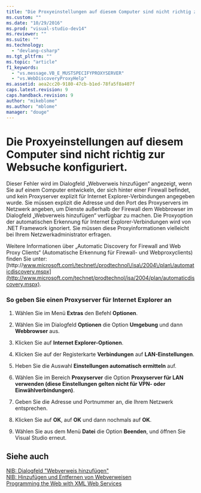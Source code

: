 ```yaml
---
title: "Die Proxyeinstellungen auf diesem Computer sind nicht richtig zur Websuche konfiguriert. | Microsoft Docs"
ms.custom: ""
ms.date: "10/29/2016"
ms.prod: "visual-studio-dev14"
ms.reviewer: ""
ms.suite: ""
ms.technology: 
  - "devlang-csharp"
ms.tgt_pltfrm: ""
ms.topic: "article"
f1_keywords: 
  - "vs.message.VB_E_MUSTSPECIFYPROXYSERVER"
  - "vs.WebDiscoveryProxyHelp"
ms.assetid: aea2cc20-9180-47cb-b1ed-78fa5f8a407f
caps.latest.revision: 9
caps.handback.revision: 9
author: "mikeblome"
ms.author: "mblome"
manager: "douge"
---
```

# Die Proxyeinstellungen auf diesem Computer sind nicht richtig zur Websuche konfiguriert.
Dieser Fehler wird im Dialogfeld „Webverweis hinzufügen“ angezeigt, wenn Sie auf einem Computer entwickeln, der sich hinter einer Firewall befindet, und kein Proxyserver explizit für Internet Explorer\-Verbindungen angegeben wurde. Sie müssen explizit die Adresse und den Port des Proxyservers im Netzwerk angeben, um Dienste außerhalb der Firewall dem Webbrowser im Dialogfeld „Webverweis hinzufügen“ verfügbar zu machen. Die Proxyoption der automatischen Erkennung für Internet Explorer\-Verbindungen wird von .NET Framework ignoriert. Sie müssen diese Proxyinformationen vielleicht bei Ihrem Netzwerkadministrator erfragen.  
  
 Weitere Informationen über „Automatic Discovery for Firewall and Web Proxy Clients“ \(Automatische Erkennung für Firewall\- und Webproxyclients\) finden Sie unter: [http:\/\/www.microsoft.com\/technet\/prodtechnol\/isa\/2004\/plan\/automaticdiscovery.mspx](http://www.microsoft.com/technet/prodtechnol/isa/2004/plan/automaticdiscovery.mspx).  
  
### So geben Sie einen Proxyserver für Internet Explorer an  
  
1.  Wählen Sie im Menü **Extras** den Befehl **Optionen**.  
  
2.  Wählen Sie im Dialogfeld **Optionen** die Option **Umgebung** und dann **Webbrowser** aus.  
  
3.  Klicken Sie auf **Internet Explorer\-Optionen**.  
  
4.  Klicken Sie auf der Registerkarte **Verbindungen** auf **LAN\-Einstellungen**.  
  
5.  Heben Sie die Auswahl **Einstellungen automatisch ermitteln** auf.  
  
6.  Wählen Sie im Bereich **Proxyserver** die Option **Proxyserver für LAN verwenden \(diese Einstellungen gelten nicht für VPN\- oder Einwählverbindungen\)**.  
  
7.  Geben Sie die Adresse und Portnummer an, die Ihrem Netzwerk entsprechen.  
  
8.  Klicken Sie auf **OK**, auf **OK** und dann nochmals auf **OK**.  
  
9. Wählen Sie aus dem Menü **Datei** die Option **Beenden**, und öffnen Sie Visual Studio erneut.  
  
## Siehe auch  
 [NIB: Dialogfeld "Webverweis hinzufügen"](http://msdn.microsoft.com/de-de/bdf05776-c591-40af-bfd7-e1e2aa1e87b5)   
 [NIB: Hinzufügen und Entfernen von Webverweisen](http://msdn.microsoft.com/de-de/a7ddaa5d-4672-405b-91b3-39de65d7e3a2)   
 [Programming the Web with XML Web Services](http://msdn.microsoft.com/de-de/2d651a26-73df-4b39-85fa-7913a7d6bee4)